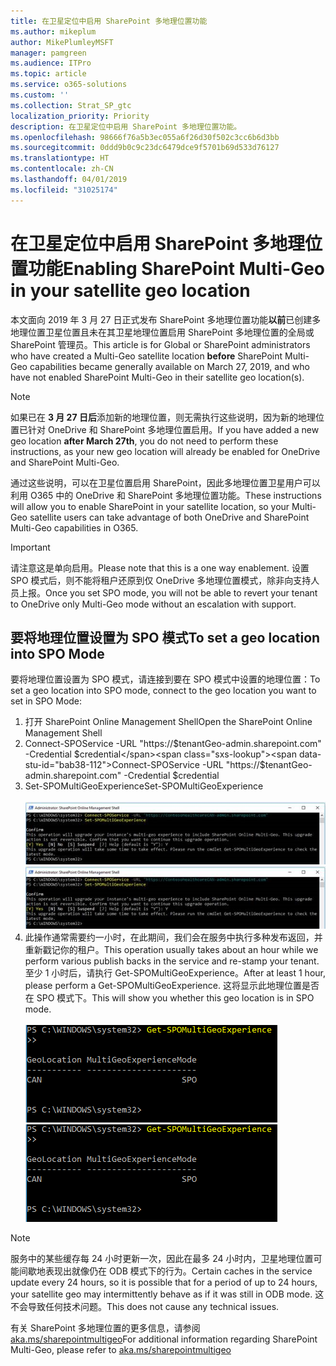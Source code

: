 ```yaml
---
title: 在卫星定位中启用 SharePoint 多地理位置功能
ms.author: mikeplum
author: MikePlumleyMSFT
manager: pamgreen
ms.audience: ITPro
ms.topic: article
ms.service: o365-solutions
ms.custom: ''
ms.collection: Strat_SP_gtc
localization_priority: Priority
description: 在卫星定位中启用 SharePoint 多地理位置功能。
ms.openlocfilehash: 98666f76a5b3ec055a6f26d30f502c3cc6b6d3bb
ms.sourcegitcommit: 0ddd9b0c9c23dc6479dce9f5701b69d533d76127
ms.translationtype: HT
ms.contentlocale: zh-CN
ms.lasthandoff: 04/01/2019
ms.locfileid: "31025174"
---
```

# <a name="enabling-sharepoint-multi-geo-in-your-satellite-geo-location"></a><span data-ttu-id="bab38-103">在卫星定位中启用 SharePoint 多地理位置功能</span><span class="sxs-lookup"><span data-stu-id="bab38-103">Enabling SharePoint Multi-Geo in your satellite geo location</span></span>

<span data-ttu-id="bab38-104">本文面向 2019 年 3 月 27 日正式发布 SharePoint 多地理位置功能**以前**已创建多地理位置卫星位置且未在其卫星地理位置启用 SharePoint 多地理位置的全局或 SharePoint 管理员。</span><span class="sxs-lookup"><span data-stu-id="bab38-104">This article is for Global or SharePoint administrators who have created a Multi-Geo satellite location **before** SharePoint Multi-Geo capabilities became generally available on March 27, 2019, and who have not enabled SharePoint Multi-Geo in their satellite geo location(s).</span></span> 

>[!Note]
><span data-ttu-id="bab38-105">如果已在 **3 月 27 日后**添加新的地理位置，则无需执行这些说明，因为新的地理位置已针对 OneDrive 和 SharePoint 多地理位置启用。</span><span class="sxs-lookup"><span data-stu-id="bab38-105">If you have added a new geo location **after March 27th**, you do not need to perform these instructions, as your new geo location will already be enabled for OneDrive and SharePoint Multi-Geo.</span></span>

<span data-ttu-id="bab38-106">通过这些说明，可以在卫星位置启用 SharePoint，因此多地理位置卫星用户可以利用 O365 中的 OneDrive 和 SharePoint 多地理位置功能。</span><span class="sxs-lookup"><span data-stu-id="bab38-106">These instructions will allow you to enable SharePoint in your satellite location, so your Multi-Geo satellite users can take advantage of both OneDrive and SharePoint Multi-Geo capabilities in O365.</span></span> 

>[!IMPORTANT]
><span data-ttu-id="bab38-107">请注意这是单向启用。</span><span class="sxs-lookup"><span data-stu-id="bab38-107">Please note that this is a one way enablement.</span></span> <span data-ttu-id="bab38-108">设置 SPO 模式后，则不能将租户还原到仅 OneDrive 多地理位置模式，除非向支持人员上报。</span><span class="sxs-lookup"><span data-stu-id="bab38-108">Once you set SPO mode, you will not be able to revert your tenant to OneDrive only Multi-Geo mode without an escalation with support.</span></span> 

## <a name="to-set-a-geo-location-into-spo-mode"></a><span data-ttu-id="bab38-109">要将地理位置设置为 SPO 模式</span><span class="sxs-lookup"><span data-stu-id="bab38-109">To set a geo location into SPO Mode</span></span>

<span data-ttu-id="bab38-110">要将地理位置设置为 SPO 模式，请连接到要在 SPO 模式中设置的地理位置：</span><span class="sxs-lookup"><span data-stu-id="bab38-110">To set a geo location into SPO mode, connect to the geo location you want to set in SPO Mode:</span></span>

1.  <span data-ttu-id="bab38-111">打开 SharePoint Online Management Shell</span><span class="sxs-lookup"><span data-stu-id="bab38-111">Open the SharePoint Online Management Shell</span></span> 
2.  <span data-ttu-id="bab38-112">Connect-SPOService -URL "https://$tenantGeo-admin.sharepoint.com" -Credential $credential</span><span class="sxs-lookup"><span data-stu-id="bab38-112">Connect-SPOService -URL "https://$tenantGeo-admin.sharepoint.com" -Credential $credential</span></span>
3.  <span data-ttu-id="bab38-113">Set-SPOMultiGeoExperience</span><span class="sxs-lookup"><span data-stu-id="bab38-113">Set-SPOMultiGeoExperience</span></span></br></br>
<span data-ttu-id="bab38-114">![Set-SPOMultiGeoExperience](media/Set-SPO-MultiGeo.jpg)</span><span class="sxs-lookup"><span data-stu-id="bab38-114">![Set-SPOMultiGeoExperience](media/Set-SPO-MultiGeo.jpg)</span></span>
4.  <span data-ttu-id="bab38-115">此操作通常需要约一小时，在此期间，我们会在服务中执行多种发布返回，并重新戳记你的租户。</span><span class="sxs-lookup"><span data-stu-id="bab38-115">This operation usually takes about an hour while we perform various publish backs in the service and re-stamp your tenant.</span></span> <span data-ttu-id="bab38-116">至少 1 小时后，请执行 Get-SPOMultiGeoExperience。</span><span class="sxs-lookup"><span data-stu-id="bab38-116">After at least 1 hour, please perform a Get-SPOMultiGeoExperience.</span></span>  <span data-ttu-id="bab38-117">这将显示此地理位置是否在 SPO 模式下。</span><span class="sxs-lookup"><span data-stu-id="bab38-117">This will show you whether this geo location is in SPO mode.</span></span></br></br>
<span data-ttu-id="bab38-118">![Set-SPOMultiGeoExperience](media/Get-SPO-MultiGeo.jpg)</span><span class="sxs-lookup"><span data-stu-id="bab38-118">![Set-SPOMultiGeoExperience](media/Get-SPO-MultiGeo.jpg)</span></span>

 
 
 
>[!Note]
><span data-ttu-id="bab38-119">服务中的某些缓存每 24 小时更新一次，因此在最多 24 小时内，卫星地理位置可能间歇地表现出就像仍在 ODB 模式下的行为。</span><span class="sxs-lookup"><span data-stu-id="bab38-119">Certain caches in the service update every 24 hours, so it is possible that for a period of up to 24 hours, your satellite geo may intermittently behave as if it was still in ODB mode.</span></span> <span data-ttu-id="bab38-120">这不会导致任何技术问题。</span><span class="sxs-lookup"><span data-stu-id="bab38-120">This does not cause any technical issues.</span></span> 
 
<span data-ttu-id="bab38-121">有关 SharePoint 多地理位置的更多信息，请参阅 [aka.ms/sharepointmultigeo](https://docs.microsoft.com/zh-CN/office365/enterprise/multi-geo-capabilities-in-onedrive-and-sharepoint-online-in-office-365)</span><span class="sxs-lookup"><span data-stu-id="bab38-121">For additional information regarding SharePoint Multi-Geo, please refer to [aka.ms/sharepointmultigeo](https://docs.microsoft.com/zh-CN/office365/enterprise/multi-geo-capabilities-in-onedrive-and-sharepoint-online-in-office-365)</span></span>


